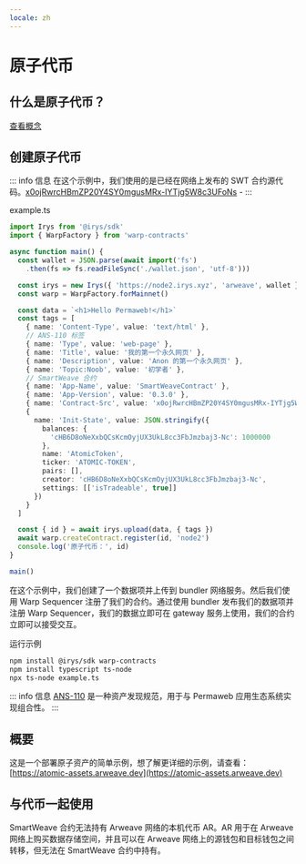 ```yaml
---
locale: zh
---
```


# 原子代币

## 什么是原子代币？

[查看概念](../../concepts/atomic-tokens.md)

## 创建原子代币

::: info 信息
在这个示例中，我们使用的是已经在网络上发布的 SWT 合约源代码。[x0ojRwrcHBmZP20Y4SY0mgusMRx-IYTjg5W8c3UFoNs](https://sonar.warp.cc/#/app/source/x0ojRwrcHBmZP20Y4SY0mgusMRx-IYTjg5W8c3UFoNs#) -
:::

example.ts

```ts
import Irys from '@irys/sdk'
import { WarpFactory } from 'warp-contracts'

async function main() {
  const wallet = JSON.parse(await import('fs')
    .then(fs => fs.readFileSync('./wallet.json', 'utf-8')))

  const irys = new Irys({ 'https://node2.irys.xyz', 'arweave', wallet })
  const warp = WarpFactory.forMainnet()

  const data = `<h1>Hello Permaweb!</h1>`
  const tags = [
    { name: 'Content-Type', value: 'text/html' },
    // ANS-110 标签
    { name: 'Type', value: 'web-page' },
    { name: 'Title', value: '我的第一个永久网页' },
    { name: 'Description', value: 'Anon 的第一个永久网页' },
    { name: 'Topic:Noob', value: '初学者' },
    // SmartWeave 合约
    { name: 'App-Name', value: 'SmartWeaveContract' },
    { name: 'App-Version', value: '0.3.0' },
    { name: 'Contract-Src', value: 'x0ojRwrcHBmZP20Y4SY0mgusMRx-IYTjg5W8c3UFoNs' },
    {
      name: 'Init-State', value: JSON.stringify({
        balances: {
          'cHB6D8oNeXxbQCsKcmOyjUX3UkL8cc3FbJmzbaj3-Nc': 1000000
        },
        name: 'AtomicToken',
        ticker: 'ATOMIC-TOKEN',
        pairs: [],
        creator: 'cHB6D8oNeXxbQCsKcmOyjUX3UkL8cc3FbJmzbaj3-Nc',
        settings: [['isTradeable', true]]
      })
    }
  ]

  const { id } = await irys.upload(data, { tags })
  await warp.createContract.register(id, 'node2')
  console.log('原子代币：', id)
}

main()
```

在这个示例中，我们创建了一个数据项并上传到 bundler 网络服务。然后我们使用 Warp Sequencer 注册了我们的合约。通过使用 bundler 发布我们的数据项并注册 Warp Sequencer，我们的数据立即可在 gateway 服务上使用，我们的合约立即可以接受交互。

运行示例

```sh
npm install @irys/sdk warp-contracts
npm install typescript ts-node
npx ts-node example.ts
```

::: info 信息
[ANS-110](https://github.com/ArweaveTeam/arweave-standards/blob/master/ans/ANS-110.md) 是一种资产发现规范，用于与 Permaweb 应用生态系统实现组合性。
:::

## 概要

这是一个部署原子资产的简单示例，想了解更详细的示例，请查看：[https://atomic-assets.arweave.dev](https://atomic-assets.arweave.dev)

## 与代币一起使用

SmartWeave 合约无法持有 Arweave 网络的本机代币 AR。AR 用于在 Arweave 网络上购买数据存储空间，并且可以在 Arweave 网络上的源钱包和目标钱包之间转移，但无法在 SmartWeave 合约中持有。
